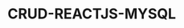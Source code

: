 # CRUD-REACTJS-MYSQL

[working]:(https://github.com/EmersonSousa15/CRUD-REACTJS-MYSQL/blob/master/client/src/components/assets/readme/working.gif)
